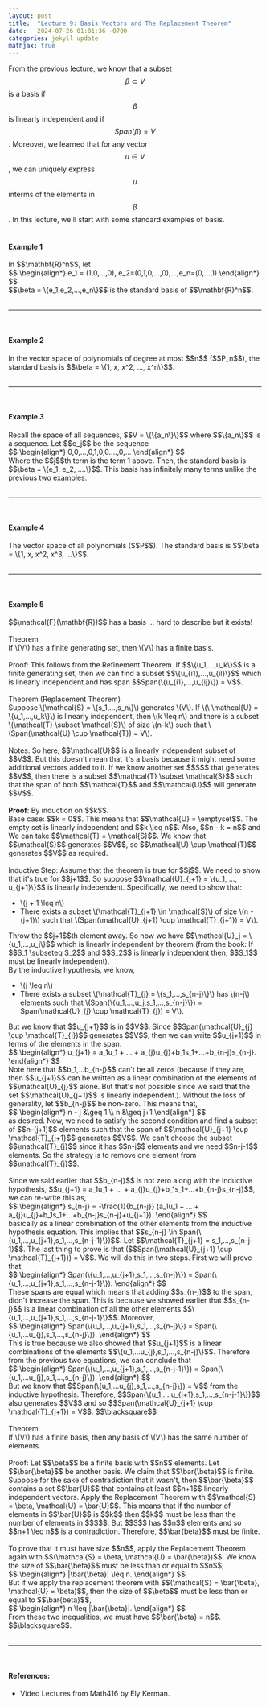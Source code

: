 ```yaml
---
layout: post
title:  "Lecture 9: Basis Vectors and The Replacement Theorem"
date:   2024-07-26 01:01:36 -0700
categories: jekyll update
mathjax: true
---
```

From the previous lecture, we know that a subset $$\beta \subset V$$ is a basis if $$\beta$$ is linearly independent and if $$Span(\beta) = V$$. Moreover, we learned that for any vector $$u \in V$$, we can uniquely express $$u$$ interms of the elements in $$\beta$$. In this lecture, we'll start with some standard examples of basis.
<br>
<br>
<!------------------------------------------------------------------------------------>
<h4><b>Example 1</b></h4>
In $$\mathbf{R}^n$$, let
<div>
	$$
	\begin{align*}
	 e_1 = (1,0,...,0), e_2=(0,1,0,...,0),...,e_n=(0,...,1)
	\end{align*}
	$$
</div>
$$\beta = \{e_1,e_2,...,e_n\}$$ is the standard basis of $$\mathbf{R}^n$$.
<br>
<br>
<hr>
<br>
<!------------------------------------------------------------------------------------>
<h4><b>Example 2</b></h4>
In the vector space of polynomials of degree at most $$n$$ ($$P_n$$), the standard basis is $$\beta = \{1, x, x^2, ..., x^n\}$$. 
<br>
<br>
<hr>
<br>
<!------------------------------------------------------------------------------------>
<h4><b>Example 3</b></h4>
Recall the space of all sequences, $$V = \{\{a_n\}\}$$ where $$\{a_n\}$$ is a sequence. Let $$e_j$$ be the sequence
<div>
	$$
	\begin{align*}
	 0,0,...,0,1,0,0....,0,...
	\end{align*}
	$$
</div>
Where the $$j$$th term is the term 1 above. Then, the standard basis is $$\beta = \{e_1, e_2, ....\}$$. This basis has infinitely many terms unlike the previous two examples.
<br>
<br>
<hr>
<br>
<!------------------------------------------------------------------------------------>
<h4><b>Example 4</b></h4>
The vector space of all polynomials ($$P$$). The standard basis is $$\beta = \{1, x, x^2, x^3, ...\}$$.
<br>
<br>
<hr>
<br>
<!------------------------------------------------------------------------------------>
<h4><b>Example 5</b></h4>
$$\mathcal{F}(\mathbf{R})$$ has a basis ... hard to describe but it exists!
<br>
<br>
<!------------------------------------------------------------------------------------>
<div class="purdiv">
Theorem
</div>
<div class="purbdiv">
If \(V\) has a finite generating set, then \(V\) has a finite basis.
</div>
<br>
Proof: This follows from the Refinement Theorem. If $$\{u_1,...,u_k\}$$ is a finite generating set, then we can find a subset $$\{u_{i1},...,u_{il}\}$$ which is linearly independent and has span $$Span(\{u_{i1},...,u_{ij}\}) = V$$.
<br>
<br>
<!------------------------------------------------------------------------------------>
<div class="purdiv">
Theorem (Replacement Theorem)
</div>
<div class="purbdiv">
Suppose \(\mathcal{S} = \{s_1,...,s_n\}\) generates \(V\). If \(\ \mathcal{U} = \{u_1,...,u_k\}\) is linearly independent, then \(k \leq n\) and there is a subset \(\mathcal{T} \subset \mathcal{S}\) of size \(n-k\) such that \(Span(\mathcal{U} \cup \mathcal{T}) = V\).
</div>
<br>
Notes: So here, $$\mathcal{U}$$ is a linearly independent subset of $$V$$. But this doesn't mean that it's a basis because it might need some additional vectors added to it. If we know another set $$S$$ that generates $$V$$, then there is a subset $$\mathcal{T} \subset \mathcal{S}$$ such that the span of both $$\mathcal{T}$$ and $$\mathcal{U}$$ will generate $$V$$.
<br>
<br>
<b>Proof</b>: By induction on $$k$$.
<br>
Base case: $$k = 0$$. This means that $$\mathcal{U} = \emptyset$$. The empty set is linearly independent and $$k \leq n$$. Also, $$n - k = n$$ and We can take $$\mathcal{T} = \mathcal{S}$$. We know that $$\mathcal{S}$$ generates $$V$$, so $$\mathcal{U} \cup \mathcal{T}$$ generates $$V$$ as required.
<br><br>
Inductive Step: Assume that the theorem is true for $$j$$. We need to show that it's true for $$j+1$$. So suppose $$\mathcal{U}_{j+1} = \{u_1, ..., u_{j+1}\}$$ is linearly independent. Specifically, we need to show that:
<ul>
	<li>\(j + 1 \leq n\)</li>
	<li>There exists a subset \(\mathcal{T}_{j+1} \in \mathcal{S}\) of size \(n - (j+1)\) such that \(Span(\mathcal{U}_{j+1} \cup \mathcal{T}_{j+1}) = V\).</li>
</ul>
Throw the $$j+1$$th element away. So now we have $$\mathcal{U}_j = \{u_1,...,u_j\}$$ which is linearly independent by theorem (from the book: If $$S_1 \subseteq S_2$$ and $$S_2$$ is linearly independent then, $$S_1$$ must be linearly independent). 
<br>
By the inductive hypothesis, we know,
<ul>
	<li>\(j \leq n\)</li>
	<li>There exists a subset \(\mathcal{T}_{j} = \{s_1,...,s_{n-j}\}\) has \(n-j\) elements such that \(Span(\{u_1,...,u_j,s_1,...,s_{n-j}\}) = Span(\mathcal{U}_{j} \cup \mathcal{T}_{j}) = V\).</li>
</ul>
But we know that $$u_{j+1}$$ is in $$V$$. Since $$Span(\mathcal{U}_{j} \cup \mathcal{T}_{j})$$ generates $$V$$, then we can write $$u_{j+1}$$ in terms of the elements in the span.
<div>
	$$
	\begin{align*}
	 u_{j+1} = a_1u_1 + ... + a_{j}u_{j}+b_1s_1+...+b_{n-j}s_{n-j}.
	\end{align*}
	$$
</div>
Note here that $$b_1,...b_{n-j}$$ can't be all zeros (because if they are, then $$u_{j+1}$$ can be written as a linear combination of the elements of $$\mathcal{U}_{j}$$ alone. But that's not possible since we said that the set $$\mathcal{U}_{j+1}$$ is linearly independent.). Without the loss of generality, let $$b_{n-j}$$ be non-zero. This means that,
<div>
	$$
	\begin{align*}
	 n - j &\geq 1 \\
	 n &\geq j+1
	\end{align*}
	$$
</div>
as desired. Now, we need to satisfy the second condition and find a subset of $$n-(j+1)$$ elements such that the span of $$\mathcal{U}_{j+1} \cup \mathcal{T}_{j+1}$$ generates $$V$$. We can't choose the subset $$\mathcal{T}_{j}$$ since it has $$n-j$$ elements and we need $$n-j-1$$ elements. So the strategy is to remove one element from $$\mathcal{T}_{j}$$. 
<br>
<br>
Since we said earlier that $$b_{n-j}$$ is not zero along with the inductive hypothesis, $$u_{j+1} = a_1u_1 + ... + a_{j}u_{j}+b_1s_1+...+b_{n-j}s_{n-j}$$, we can re-write this as,
<div>
	$$
	\begin{align*}
	 s_{n-j} = -\frac{1}{b_{n-j}} (a_1u_1 + ... + a_{j}u_{j}+b_1s_1+...+b_{n-j}s_{n-j}+u_{j+1}).
	\end{align*}
	$$
</div>
basically as a linear combination of the other elements from the inductive hypothesis equation. This implies that $$s_{n-j} \in Span(\{u_1,...,u_{j+1},s_1,...,s_{n-j-1}\})$$. Let $$\mathcal{T}_{j+1} = s_1,...,s_{n-j-1}$$. The last thing to prove is that ($$Span(\mathcal{U}_{j+1} \cup \mathcal{T}_{j+1})) = V$$. We will do this in two steps. First we will prove that,
<div>
	$$
	\begin{align*}
	 Span(\{u_1,...,u_{j+1},s_1,...,s_{n-j}\}) = Span(\{u_1,...,u_{j+1},s_1,...,s_{n-j-1}\}).
	\end{align*}
	$$
</div>
These spans are equal which means that adding $$s_{n-j}$$ to the span, didn't increase the span. This is because we showed earlier that $$s_{n-j}$$ is a linear combination of all the other elements $$\{u_1,...,u_{j+1},s_1,...,s_{n-j-1}\}$$. Moreover,
<div>
	$$
	\begin{align*}
	Span(\{u_1,...,u_{j+1},s_1,...,s_{n-j}\}) = Span(\{u_1,...u_{j},s_1,...,s_{n-j}\}).
	\end{align*}
	$$
</div>
This is true because we also showed that $$u_{j+1}$$ is a linear combinations of the elements $$\{u_1,...u_{j},s_1,...,s_{n-j}\}$$. Therefore from the previous two equations, we can conclude that
<div>
	$$
	\begin{align*}
	Span(\{u_1,...,u_{j+1},s_1,...,s_{n-j-1}\}) = Span(\{u_1,...u_{j},s_1,...,s_{n-j}\}).
	\end{align*}
	$$
</div>
But we know that $$Span(\{u_1,...u_{j},s_1,...,s_{n-j}\}) = V$$ from the inductive hypothesis. Therefore, $$Span(\{u_1,...,u_{j+1},s_1,...,s_{n-j-1}\})$$ also generates $$V$$ and so $$Span(\mathcal{U}_{j+1} \cup \mathcal{T}_{j+1}) = V$$. $$\blacksquare$$
<br>
<br>
<!------------------------------------------------------------------------------------>
<div class="purdiv">
Theorem
</div>
<div class="purbdiv">
If \(V\) has a finite basis, then any basis of \(V\) has the same number of elements.
</div>
<br>
Proof: Let $$\beta$$ be a finite basis with $$n$$ elements. Let $$\bar{\beta}$$ be another basis. We claim that $$\bar{\beta}$$ is finite. Suppose for the sake of contradiction that it wasn't, then $$\bar{\beta}$$ contains a set $$\bar{U}$$ that contains at least $$n+1$$ linearly independent vectors. Apply the Replacement Theorem with $$\mathcal{S} = \beta, \mathcal{U} = \bar{U}$$. This means that if the number of elements in $$\bar{U}$$ is $$k$$ then $$k$$ must be less than the number of elements in $$S$$. But $$S$$ has $$n$$ elements and so $$n+1 \leq n$$ is a contradiction. Therefore, $$\bar{beta}$$ must be finite.
<br>
<br>
To prove that it must have size $$n$$, apply the Replacement Theorem again with $$(\mathcal{S} = \beta, \mathcal{U} = \bar{\beta})$$. We know the size of $$\bar{\beta}$$ must be less than or equal to $$n$$, 
<div>
	$$
	\begin{align*}
	|\bar{\beta}| \leq n.
	\end{align*}
	$$
</div>
But if we apply the replacement theorem with $$(\mathcal{S} = \bar{\beta}, \mathcal{U} = \beta)$$, then the size of $$\beta$$ must be less than or equal to $$\bar{beta}$$,
<div>
	$$
	\begin{align*}
	n \leq |\bar{\beta}|.
	\end{align*}
	$$
</div>
From these two inequalities, we must have $$\bar{\beta} = n$$. $$\blacksquare$$.
<br>
<br>
<hr>
<br>
<!------------------------------------------------------------------------------------>
<h4><b>References:</b></h4>
<ul>
<li>Video Lectures from Math416 by Ely Kerman.</li>
</ul>
























